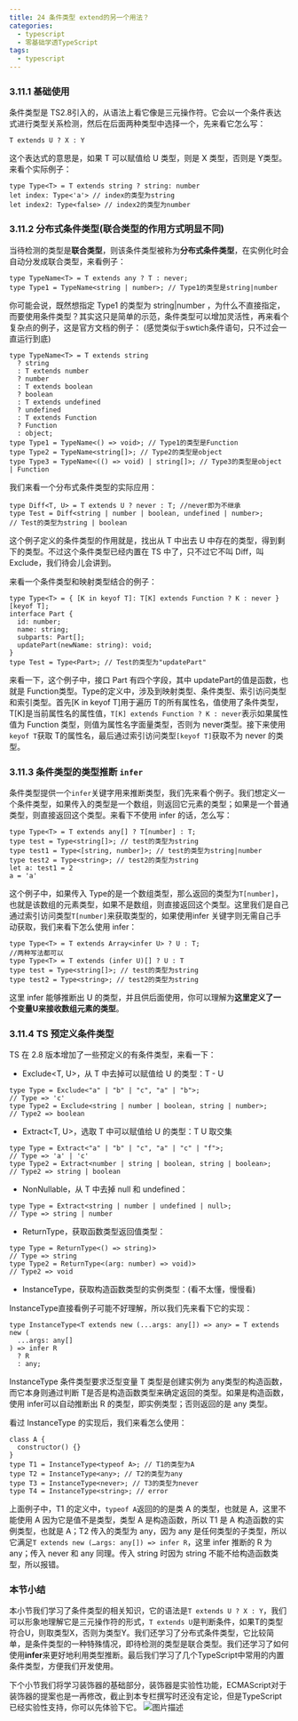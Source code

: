 ```yaml
---
title: 24 条件类型 extend的另一个用法？
categories:
  - typescript 
  - 零基础学透TypeScript
tags: 
  - typescript
---
```


### 3.11.1 基础使用

条件类型是 TS2.8引入的，从语法上看它像是三元操作符。它会以一个条件表达式进行类型关系检测，然后在后面两种类型中选择一个，先来看它怎么写：

``` {.language-typescript}
T extends U ? X : Y
```

这个表达式的意思是，如果 T 可以赋值给 U 类型，则是 X 类型，否则是 Y类型。来看个实际例子：

``` {.language-typescript}
type Type<T> = T extends string ? string: number
let index: Type<'a'> // index的类型为string
let index2: Type<false> // index2的类型为number
```

### 3.11.2 分布式条件类型(联合类型的作用方式明显不同)

当待检测的类型是**联合类型**，则该条件类型被称为**分布式条件类型**，在实例化时会自动分发成联合类型，来看例子：

``` {.language-typescript}
type TypeName<T> = T extends any ? T : never;
type Type1 = TypeName<string | number>; // Type1的类型是string|number
```

你可能会说，既然想指定 Type1 的类型为 string|number ，为什么不直接指定，而要使用条件类型？其实这只是简单的示范，条件类型可以增加灵活性，再来看个复杂点的例子，这是官方文档的例子：
(感觉类似于swtich条件语句，只不过会一直运行到底)
``` {.language-typescript}
type TypeName<T> = T extends string
  ? string
  : T extends number
  ? number
  : T extends boolean
  ? boolean
  : T extends undefined
  ? undefined
  : T extends Function
  ? Function
  : object;
type Type1 = TypeName<() => void>; // Type1的类型是Function
type Type2 = TypeName<string[]>; // Type2的类型是object
type Type3 = TypeName<(() => void) | string[]>; // Type3的类型是object | Function
```

我们来看一个分布式条件类型的实际应用：

``` {.language-typescript}
type Diff<T, U> = T extends U ? never : T; //never即为不继承
type Test = Diff<string | number | boolean, undefined | number>;
// Test的类型为string | boolean
```

这个例子定义的条件类型的作用就是，找出从 T 中出去 U 中存在的类型，得到剩下的类型。不过这个条件类型已经内置在 TS 中了，只不过它不叫 Diff，叫 Exclude，我们待会儿会讲到。

来看一个条件类型和映射类型结合的例子：

``` {.language-typescript}
type Type<T> = { [K in keyof T]: T[K] extends Function ? K : never }[keyof T];
interface Part {
  id: number;
  name: string;
  subparts: Part[];
  updatePart(newName: string): void;
}
type Test = Type<Part>; // Test的类型为"updatePart"
```

来看一下，这个例子中，接口 Part 有四个字段，其中 updatePart的值是函数，也就是 Function类型。Type的定义中，涉及到映射类型、条件类型、索引访问类型和索引类型。首先[K in keyof T]用于遍历 T的所有属性名，值使用了条件类型，T[K]是当前属性名的属性值，`T[K] extends Function ? K : never`表示如果属性值为 Function 类型，则值为属性名字面量类型，否则为 never类型。接下来使用`keyof T`获取 T的属性名，最后通过索引访问类型`[keyof T]`获取不为 never 的类型。

### 3.11.3 条件类型的类型推断 `infer`

条件类型提供一个`infer`关键字用来推断类型，我们先来看个例子。我们想定义一个条件类型，如果传入的类型是一个数组，则返回它元素的类型；如果是一个普通类型，则直接返回这个类型。来看下不使用
infer 的话，怎么写：

``` {.language-typescript}
type Type<T> = T extends any[] ? T[number] : T;
type test = Type<string[]>; // test的类型为string
type test1 = Type<[string, number]>; // test的类型为string|number
type test2 = Type<string>; // test2的类型为string
let a: test1 = 2
a = 'a'
```

这个例子中，如果传入 Type的是一个数组类型，那么返回的类型为`T[number]`，也就是该数组的元素类型，如果不是数组，则直接返回这个类型。这里我们是自己通过索引访问类型`T[number]`来获取类型的，如果使用infer 关键字则无需自己手动获取，我们来看下怎么使用 infer：

``` {.language-typescript}
type Type<T> = T extends Array<infer U> ? U : T;
//两种写法都可以
type Type<T> = T extends (infer U)[] ? U : T
type test = Type<string[]>; // test的类型为string
type test2 = Type<string>; // test2的类型为string
```

这里 infer 能够推断出 U 的类型，并且供后面使用，你可以理解为**这里定义了一个变量U来接收数组元素的类型**。

### 3.11.4 TS 预定义条件类型

TS 在 2.8 版本增加了一些预定义的有条件类型，来看一下：

-   Exclude\<T, U\>，从 T 中去掉可以赋值给 U 的类型：T - U

``` {.language-typescript}
type Type = Exclude<"a" | "b" | "c", "a" | "b">;
// Type => 'c'
type Type2 = Exclude<string | number | boolean, string | number>;
// Type2 => boolean
```

-   Extract\<T, U\>，选取 T 中可以赋值给 U 的类型：T U 取交集

``` {.language-typescript}
type Type = Extract<"a" | "b" | "c", "a" | "c" | "f">;
// Type => 'a' | 'c'
type Type2 = Extract<number | string | boolean, string | boolean>;
// Type2 => string | boolean
```

-   NonNullable，从 T 中去掉 null 和 undefined：

``` {.language-typescript}
type Type = Extract<string | number | undefined | null>;
// Type => string | number
```

-   ReturnType，获取函数类型返回值类型：

``` {.language-typescript}
type Type = ReturnType<() => string)>
// Type => string
type Type2 = ReturnType<(arg: number) => void)>
// Type2 => void
```

-   InstanceType，获取构造函数类型的实例类型：(看不太懂，慢慢看)

InstanceType直接看例子可能不好理解，所以我们先来看下它的实现：

``` {.language-typescript}
type InstanceType<T extends new (...args: any[]) => any> = T extends new (
  ...args: any[]
) => infer R
  ? R
  : any;
```

InstanceType 条件类型要求泛型变量 T 类型是创建实例为 any类型的构造函数，而它本身则通过判断 T是否是构造函数类型来确定返回的类型。如果是构造函数，使用 infer可以自动推断出 R 的类型，即实例类型；否则返回的是 any 类型。

看过 InstanceType 的实现后，我们来看怎么使用：

``` {.language-typescript}
class A {
  constructor() {}
}
type T1 = InstanceType<typeof A>; // T1的类型为A
type T2 = InstanceType<any>; // T2的类型为any
type T3 = InstanceType<never>; // T3的类型为never
type T4 = InstanceType<string>; // error
```

上面例子中，T1 的定义中，`typeof A`返回的的是类 A 的类型，也就是 A，这里不能使用 A 因为它是值不是类型，类型 A 是构造函数，所以 T1 是 A 构造函数的实例类型，也就是 A；T2 传入的类型为 any，因为 any 是任何类型的子类型，所以它满足`T extends new (…args: any[]) => infer R`，这里 infer 推断的 R 为 any；传入 never 和 any 同理。传入 string 时因为 string 不能不给构造函数类型，所以报错。

### 本节小结

本小节我们学习了条件类型的相关知识，它的语法是`T extends U ? X : Y`，我们可以形象地理解它是三元操作符的形式，`T extends U`是判断条件，如果T的类型符合U，则取类型X，否则为类型Y。我们还学习了分布式条件类型，它比较简单，是条件类型的一种特殊情况，即待检测的类型是联合类型。我们还学习了如何使用**infer**来更好地利用类型推断。最后我们学习了几个TypeScript中常用的内置条件类型，方便我们开发使用。

下个小节我们将学习装饰器的基础部分，装饰器是实验性功能，ECMAScript对于装饰器的提案也是一再修改，截止到本专栏撰写时还没有定论，但是TypeScript已经实验性支持，你可以先体验下它。
 ![图片描述](http://img.mukewang.com/5d03464c0001d4c316000515.jpg)
